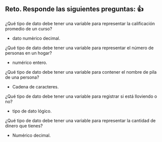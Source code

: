 ## Reto. Responde las siguientes preguntas: 👍
¿Qué tipo de dato debe tener una variable para representar la calificación promedio de un
curso?

- dato numèrico decimal.


¿Qué tipo de dato debe tener una variable para representar el número de personas en un
hogar?

- numérico entero.

¿Qué tipo de dato debe tener una variable para contener el nombre de pila de una persona?

- Cadena de caracteres.

¿Qué tipo de dato debe tener una variable para registrar si está lloviendo o no?

- tipo de dato lógico.

¿Qué tipo de dato debe tener una variable para representar la cantidad de dinero que
tienes?

- Numérico decimal.
